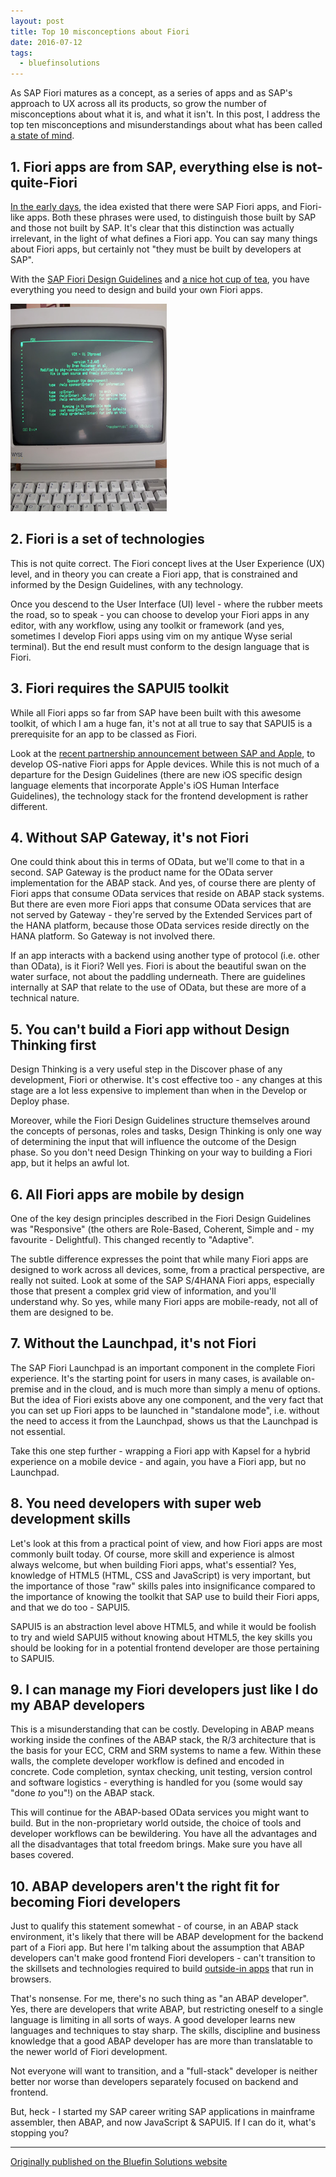 ```yaml
---
layout: post
title: Top 10 misconceptions about Fiori
date: 2016-07-12
tags:
  - bluefinsolutions
---
```


As SAP Fiori matures as a concept, as a series of apps and as SAP's approach to UX across all its products, so grow the number of misconceptions about what it is, and what it isn't. In this post, I address the top ten misconceptions and misunderstandings about what has been called [a state of mind](/blog/posts/2015/03/02/can-i-build-a-fiori-app-yes-you-can!/).

## 1. Fiori apps are from SAP, everything else is not-quite-Fiori 

[In the early days](https://blogs.sap.com/2014/03/04/building-sap-fiori-like-uis-with-sapui5-in-10-exercises/), the idea existed that there were SAP Fiori apps, and Fiori-like apps. Both these phrases were used, to distinguish those built by SAP and those not built by SAP. It's clear that this distinction was actually irrelevant, in the light of what defines a Fiori app. You can say many things about Fiori apps, but certainly not "they must be built by developers at SAP". 

With the [SAP Fiori Design Guidelines](https://experience.sap.com/fiori-design/) and [a nice hot cup of tea](https://www.bbc.co.uk/cult/hitchhikers/guide/tea.shtml), you have everything you need to design and build your own Fiori apps.

![Wyse terminal](/images/2016/07/wyse-terminal.png)

## 2. Fiori is a set of technologies

This is not quite correct. The Fiori concept lives at the User Experience (UX) level, and in theory you can create a Fiori app, that is constrained and informed by the Design Guidelines, with any technology. 

Once you descend to the User Interface (UI) level - where the rubber meets the road, so to speak - you can choose to develop your Fiori apps in any editor, with any workflow, using any toolkit or framework (and yes, sometimes I develop Fiori apps using vim on my antique Wyse serial terminal). But the end result must conform to the design language that is Fiori.

## 3. Fiori requires the SAPUI5 toolkit

While all Fiori apps so far from SAP have been built with this awesome toolkit, of which I am a huge fan, it's not at all true to say that SAPUI5 is a prerequisite for an app to be classed as Fiori. 

Look at the [recent partnership announcement between SAP and Apple](http://web.archive.org/web/20170617185038/http://www.bluefinsolutions.com/insights/nathan-adams/may-2016/what-will-sap-apple-s-partnership-bring-to-the-ent), to develop OS-native Fiori apps for Apple devices. While this is not much of a departure for the Design Guidelines (there are new iOS specific design language elements that incorporate Apple's iOS Human Interface Guidelines), the technology stack for the frontend development is rather different.

## 4. Without SAP Gateway, it's not Fiori

One could think about this in terms of OData, but we'll come to that in a second. SAP Gateway is the product name for the OData server implementation for the ABAP stack. And yes, of course there are plenty of Fiori apps that consume OData services that reside on ABAP stack systems. But there are even more Fiori apps that consume OData services that are not served by Gateway - they're served by the Extended Services part of the HANA platform, because those OData services reside directly on the HANA platform. So Gateway is not involved there.

If an app interacts with a backend using another type of protocol (i.e. other than OData), is it Fiori? Well yes. Fiori is about the beautiful swan on the water surface, not about the paddling underneath. There are guidelines internally at SAP that relate to the use of OData, but these are more of a technical nature.

## 5. You can't build a Fiori app without Design Thinking first

Design Thinking is a very useful step in the Discover phase of any development, Fiori or otherwise. It's cost effective too - any changes at this stage are a lot less expensive to implement than when in the Develop or Deploy phase. 

Moreover, while the Fiori Design Guidelines structure themselves around the concepts of personas, roles and tasks, Design Thinking is only one way of determining the input that will influence the outcome of the Design phase. So you don't need Design Thinking on your way to building a Fiori app, but it helps an awful lot.

## 6. All Fiori apps are mobile by design

One of the key design principles described in the Fiori Design Guidelines was "Responsive" (the others are Role-Based, Coherent, Simple and - my favourite - Delightful). This changed recently to "Adaptive". 

The subtle difference expresses the point that while many Fiori apps are designed to work across all devices, some, from a practical perspective, are really not suited. Look at some of the SAP S/4HANA Fiori apps, especially those that present a complex grid view of information, and you'll understand why. So yes, while many Fiori apps are mobile-ready, not all of them are designed to be. 

## 7. Without the Launchpad, it's not Fiori

The SAP Fiori Launchpad is an important component in the complete Fiori experience. It's the starting point for users in many cases, is available on-premise and in the cloud, and is much more than simply a menu of options. But the idea of Fiori exists above any one component, and the very fact that you can set up Fiori apps to be launched in "standalone mode", i.e. without the need to access it from the Launchpad, shows us that the Launchpad is not essential. 

Take this one step further - wrapping a Fiori app with Kapsel for a hybrid experience on a mobile device - and again, you have a Fiori app, but no Launchpad.

## 8. You need developers with super web development skills

Let's look at this from a practical point of view, and how Fiori apps are most commonly built today. Of course, more skill and experience is almost always welcome, but when building Fiori apps, what's essential? Yes, knowledge of HTML5 (HTML, CSS and JavaScript) is very important, but the importance of those "raw" skills pales into insignificance compared to the importance of knowing the toolkit that SAP use to build their Fiori apps, and that we do too - SAPUI5. 

SAPUI5 is an abstraction level above HTML5, and while it would be foolish to try and wield SAPUI5 without knowing about HTML5, the key skills you should be looking for in a potential frontend developer are those pertaining to SAPUI5.

## 9. I can manage my Fiori developers just like I do my ABAP developers

This is a misunderstanding that can be costly. Developing in ABAP means working inside the confines of the ABAP stack, the R/3 architecture that is the basis for your ECC, CRM and SRM systems to name a few. Within these walls, the complete developer workflow is defined and encoded in concrete. Code completion, syntax checking, unit testing, version control and software logistics - everything is handled for you (some would say "done *to* you"!) on the ABAP stack. 

This will continue for the ABAP-based OData services you might want to build. But in the non-proprietary world outside, the choice of tools and developer workflows can be bewildering. You have all the advantages and all the disadvantages that total freedom brings. Make sure you have all bases covered.

## 10. ABAP developers aren't the right fit for becoming Fiori developers

Just to qualify this statement somewhat - of course, in an ABAP stack environment, it's likely that there will be ABAP development for the backend part of a Fiori app. But here I'm talking about the assumption that ABAP developers can't make good frontend Fiori developers - can't transition to the skillsets and technologies required to build [outside-in apps](/blog/posts/2012/05/07/sapui5-the-future-direction-of-sap-ui-development/) that run in browsers. 

That's nonsense. For me, there's no such thing as "an ABAP developer". Yes, there are developers that write ABAP, but restricting oneself to a single language is limiting in all sorts of ways. A good developer learns new languages and techniques to stay sharp. The skills, discipline and business knowledge that a good ABAP developer has are more than translatable to the newer world of Fiori development. 

Not everyone will want to transition, and a "full-stack" developer is neither better nor worse than developers separately focused on backend and frontend. 

But, heck - I started my SAP career writing SAP applications in mainframe assembler, then ABAP, and now JavaScript & SAPUI5. If I can do it, what's stopping you?

---

[Originally published on the Bluefin Solutions website](http://web.archive.org/web/20180119183817/http://www.bluefinsolutions.com/insights/dj-adams/july-2016/top-10-misconceptions-about-fiori)
